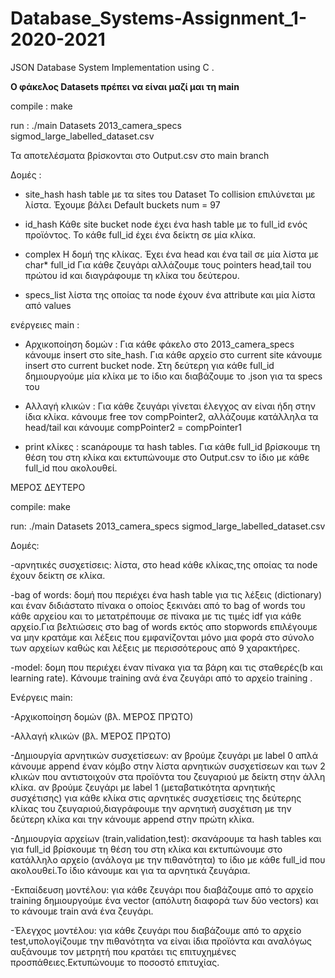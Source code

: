 # Database_Systems-Assignment_1-2020-2021
JSON Database System Implementation using C .

**Ο φάκελος Datasets πρέπει να είναι μαζί μαι τη main**

compile :
  make

run :
  ./main Datasets 2013_camera_specs sigmod_large_labelled_dataset.csv
  
Τα αποτελέσματα βρίσκονται στο Output.csv στο main branch

Δομές :
- site_hash
  hash table με τα sites του Dataset
  Το collision επιλύνεται με λίστα. Έχουμε βάλει Default buckets num = 97
  
- id_hash
  Κάθε site bucket node έχει ένα hash table με το full_id ενός προϊόντος.
  Το κάθε full_id έχει ένα δείκτη σε μία κλίκα.
  
- complex
  Η δομή της κλίκας. Έχει ένα head και ένα tail σε μία λίστα με char* full_id
  Για κάθε ζευγάρι αλλάζουμε τους pointers head,tail του πρώτου id
  και διαγράφουμε τη κλίκα του δεύτερου.
  
- specs_list
  λίστα της οποίας τα node έχουν ένα attribute και μία λίστα από values

ενέργειες main :
  - Αρχικοποίηση δομών :
    Για κάθε φάκελο στο 2013_camera_specs κάνουμε insert στο site_hash.
    Για κάθε αρχείο στο current site κάνουμε insert στο current bucket node.
    Στη δεύτερη για κάθε full_id δημιουργούμε μία κλίκα με το ίδιο και 
    διαβάζουμε το .json για τα specs του
  
  - Αλλαγή κλικών :
    Για κάθε ζευγάρι γίνεται έλεγχος αν είναι ήδη στην ίδια κλίκα.
    κάνουμε free τον compPointer2, αλλάζουμε κατάλληλα τα head/tail
    και κάνουμε compPointer2 = compPointer1
    
  - print κλίκες :
    scanάρουμε τα hash tables. Για κάθε full_id βρίσκουμε τη θέση του στη κλίκα
    και εκτυπώνουμε στο Output.csv το ίδιο με κάθε full_id που ακολουθεί.



ΜΕΡΟΣ ΔΕΥΤΕΡΟ


compile:
	make

run:
	./main Datasets 2013_camera_specs sigmod_large_labelled_dataset.csv


Δομές:

-αρνητικές συσχετίσεις:
 λίστα, στο head κάθε κλίκας,της οποίας τα node έχουν δείκτη σε κλίκα.

-bag of words:
 δομή που περιέχει ένα hash table για τις λέξεις (dictionary) και έναν 
 διδιάστατο πίνακα ο οποίος ξεκινάει από το bag of words του κάθε αρχείου
 και το μετατρέπουμε σε πίνακα με τις τιμές idf για κάθε αρχείο.Για βελτιώσεις
 στο bag of words εκτός απο stopwords επιλέγουμε να μην κρατάμε και λέξεις που 
 εμφανίζονται μόνο μια φορά στο σύνολο των αρχείων καθώς και λέξεις με περισσότερους
 από 9 χαρακτήρες.

-model:
 δομη που περιέχει έναν πίνακα για τα βάρη και τις σταθερές(b και learning rate).
 Κάνουμε training ανά ένα ζευγάρι από το αρχείο training .


Ενέργεις main:

-Αρχικοποίηση δομών (βλ. ΜΈΡΟΣ ΠΡΏΤΟ)

-Αλλαγή κλικών (βλ. ΜΈΡΟΣ ΠΡΏΤΟ)

-Δημιουργία αρνητικών συσχετίσεων:
 αν βρούμε ζευγάρι με label 0 απλά κάνουμε append έναν κόμβο στην λίστα αρνητικών
 συσχετίσεων και των 2 κλικών που αντιστοιχούν στα προϊόντα του ζευγαριού με δείκτη 
 στην άλλη κλίκα.
 αν βρούμε ζευγάρι με label 1 (μεταβατικότητα αρνητικής συσχέτισης) για κάθε κλίκα στις
 αρνητικές συσχετίσεις της δεύτερης κλίκας του ζευγαριού,διαγράφουμε την αρνητική συσχέτιση
 με την δεύτερη κλίκα και την κάνουμε append στην πρώτη κλίκα.

-Δημιουργία αρχείων (train,validation,test):
 σκανάρουμε τα hash tables και για full_id βρίσκουμε τη θέση του στη κλίκα και εκτυπώνουμε στο 
 κατάλληλο αρχείο (ανάλογα με την πιθανότητα) το ίδιο με κάθε full_id που ακολουθεί.Το ίδιο κάνουμε
 και για τα αρνητικά ζευγάρια.

-Εκπαίδευση μοντέλου:
 για κάθε ζευγάρι που διαβάζουμε από το αρχείο training δημιουργούμε ένα vector (απόλυτη διαφορά των
 δύο vectors) και το κάνουμε train ανά ένα ζευγάρι.

-Έλεγχος μοντέλου:
 για κάθε ζευγάρι που διαβάζουμε από το αρχείο test,υπολογίζουμε την πιθανότητα να είναι ίδια προϊόντα
 και αναλόγως αυξάνουμε τον μετρητή που κρατάει τις επιτυχημένες προσπάθειες.Εκτυπώνουμε το ποσοστό επιτυχίας.
 